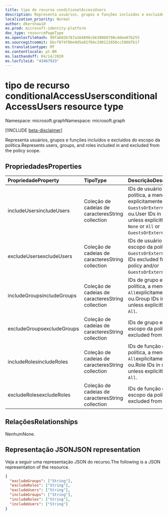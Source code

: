 ```yaml
---
title: tipo de recurso conditionalAccessUsers
description: Representa usuários, grupos e funções incluídos e excluídos do escopo da política.
localization_priority: Normal
author: dkershaw10
ms.prod: microsoft-identity-platform
doc_type: resourcePageType
ms.openlocfilehash: 99fa682b787a164896cb638060798cddee07b255
ms.sourcegitcommit: bbcf074f0be9d5e02f84c290122850cc5968fb1f
ms.translationtype: MT
ms.contentlocale: pt-BR
ms.lasthandoff: 04/14/2020
ms.locfileid: "43467933"
---
```

# <a name="conditionalaccessusers-resource-type"></a><span data-ttu-id="ce446-103">tipo de recurso conditionalAccessUsers</span><span class="sxs-lookup"><span data-stu-id="ce446-103">conditionalAccessUsers resource type</span></span>

<span data-ttu-id="ce446-104">Namespace: microsoft.graph</span><span class="sxs-lookup"><span data-stu-id="ce446-104">Namespace: microsoft.graph</span></span>

[!INCLUDE [beta-disclaimer](../../includes/beta-disclaimer.md)]

<span data-ttu-id="ce446-105">Representa usuários, grupos e funções incluídos e excluídos do escopo da política.</span><span class="sxs-lookup"><span data-stu-id="ce446-105">Represents users, groups, and roles included in and excluded from the policy scope.</span></span>

## <a name="properties"></a><span data-ttu-id="ce446-106">Propriedades</span><span class="sxs-lookup"><span data-stu-id="ce446-106">Properties</span></span>

| <span data-ttu-id="ce446-107">Propriedade</span><span class="sxs-lookup"><span data-stu-id="ce446-107">Property</span></span>     | <span data-ttu-id="ce446-108">Tipo</span><span class="sxs-lookup"><span data-stu-id="ce446-108">Type</span></span>        | <span data-ttu-id="ce446-109">Descrição</span><span class="sxs-lookup"><span data-stu-id="ce446-109">Description</span></span> |
|:-------------|:------------|:------------|
| <span data-ttu-id="ce446-110">includeUsers</span><span class="sxs-lookup"><span data-stu-id="ce446-110">includeUsers</span></span> | <span data-ttu-id="ce446-111">Coleção de cadeias de caracteres</span><span class="sxs-lookup"><span data-stu-id="ce446-111">String collection</span></span> | <span data-ttu-id="ce446-112">IDs de usuário em escopo de política, a menos que `None` explicitamente `All` excluído `GuestsOrExternalUsers`ou ou.</span><span class="sxs-lookup"><span data-stu-id="ce446-112">User IDs in scope of policy unless explicitly excluded, or `None` or `All` or `GuestsOrExternalUsers`.</span></span> |
| <span data-ttu-id="ce446-113">excludeUsers</span><span class="sxs-lookup"><span data-stu-id="ce446-113">excludeUsers</span></span> | <span data-ttu-id="ce446-114">Coleção de cadeias de caracteres</span><span class="sxs-lookup"><span data-stu-id="ce446-114">String collection</span></span> | <span data-ttu-id="ce446-115">IDs de usuário excluídas do escopo da política e `GuestsOrExternalUsers`/ou.</span><span class="sxs-lookup"><span data-stu-id="ce446-115">User IDs excluded from scope of policy and/or `GuestsOrExternalUsers`.</span></span> |
| <span data-ttu-id="ce446-116">includeGroups</span><span class="sxs-lookup"><span data-stu-id="ce446-116">includeGroups</span></span> | <span data-ttu-id="ce446-117">Coleção de cadeias de caracteres</span><span class="sxs-lookup"><span data-stu-id="ce446-117">String collection</span></span> | <span data-ttu-id="ce446-118">IDs de grupo em escopo de política, a menos que `All`explicitamente excluído ou.</span><span class="sxs-lookup"><span data-stu-id="ce446-118">Group IDs in scope of policy unless explicitly excluded, or `All`.</span></span> |
| <span data-ttu-id="ce446-119">excludeGroups</span><span class="sxs-lookup"><span data-stu-id="ce446-119">excludeGroups</span></span> | <span data-ttu-id="ce446-120">Coleção de cadeias de caracteres</span><span class="sxs-lookup"><span data-stu-id="ce446-120">String collection</span></span> | <span data-ttu-id="ce446-121">IDs de grupo excluídas do escopo da política.</span><span class="sxs-lookup"><span data-stu-id="ce446-121">Group IDs excluded from scope of policy.</span></span> |
| <span data-ttu-id="ce446-122">includeRoles</span><span class="sxs-lookup"><span data-stu-id="ce446-122">includeRoles</span></span> | <span data-ttu-id="ce446-123">Coleção de cadeias de caracteres</span><span class="sxs-lookup"><span data-stu-id="ce446-123">String collection</span></span> | <span data-ttu-id="ce446-124">IDs de função em escopo de política, a menos que `All`explicitamente excluído ou.</span><span class="sxs-lookup"><span data-stu-id="ce446-124">Role IDs in scope of policy unless explicitly excluded, or `All`.</span></span> |
| <span data-ttu-id="ce446-125">excludeRoles</span><span class="sxs-lookup"><span data-stu-id="ce446-125">excludeRoles</span></span> | <span data-ttu-id="ce446-126">Coleção de cadeias de caracteres</span><span class="sxs-lookup"><span data-stu-id="ce446-126">String collection</span></span> | <span data-ttu-id="ce446-127">IDs de função excluídas do escopo da política.</span><span class="sxs-lookup"><span data-stu-id="ce446-127">Role IDs excluded from scope of policy.</span></span> |

## <a name="relationships"></a><span data-ttu-id="ce446-128">Relações</span><span class="sxs-lookup"><span data-stu-id="ce446-128">Relationships</span></span>

<span data-ttu-id="ce446-129">Nenhum</span><span class="sxs-lookup"><span data-stu-id="ce446-129">None.</span></span>

## <a name="json-representation"></a><span data-ttu-id="ce446-130">Representação JSON</span><span class="sxs-lookup"><span data-stu-id="ce446-130">JSON representation</span></span>

<span data-ttu-id="ce446-131">Veja a seguir uma representação JSON do recurso.</span><span class="sxs-lookup"><span data-stu-id="ce446-131">The following is a JSON representation of the resource.</span></span>

<!-- {
  "blockType": "resource",
  "optionalProperties": [
    "includeUsers",
    "excludeUsers",
    "includeGroups",
    "excludeGroups",
    "includeRoles",
    "excludeRoles"
  ],
  "@odata.type": "microsoft.graph.conditionalAccessUsers",
  "baseType": null
}-->

```json
{
  "excludeGroups": ["String"],
  "excludeRoles": ["String"],
  "excludeUsers": ["String"],
  "includeGroups": ["String"],
  "includeRoles": ["String"],
  "includeUsers": ["String"]
}
```

<!-- uuid: 16cd6b66-4b1a-43a1-adaf-3a886856ed98
2019-02-04 14:57:30 UTC -->
<!-- {
  "type": "#page.annotation",
  "description": "conditionalAccessUsers resource",
  "keywords": "",
  "section": "documentation",
  "tocPath": ""
}-->